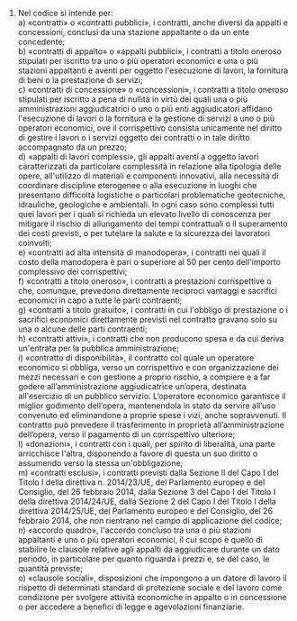 1. Nel codice si intende per:<br>a) «contratti» o «contratti pubblici», i contratti, anche diversi da appalti e concessioni, conclusi da una stazione appaltante o da un ente concedente;<br>b) «contratti di appalto» o «appalti pubblici», i contratti a titolo oneroso stipulati per iscritto tra uno o più operatori economici e una o più stazioni appaltanti e aventi per oggetto l'esecuzione di lavori, la fornitura di beni o la prestazione di servizi;<br>c) «contratti di concessione» o «concessioni», i contratti a titolo oneroso stipulati per iscritto a pena di nullità in virtù dei quali una o più amministrazioni aggiudicatrici o uno o più enti aggiudicatori affidano l'esecuzione di lavori o la fornitura e la gestione di servizi a uno o più operatori economici, ove il corrispettivo consista unicamente nel diritto di gestire i lavori o i servizi oggetto dei contratti o in tale diritto accompagnato da un prezzo;<br>d) «appalti di lavori complessi», gli appalti aventi a oggetto lavori caratterizzati da particolare complessità in relazione alla tipologia delle opere, all'utilizzo di materiali e  componenti innovativi, alla necessità di coordinare discipline eterogenee o alla esecuzione in luoghi che presentano difficoltà logistiche o particolari problematiche geotecniche, idrauliche, geologiche e ambientali. In ogni caso sono complessi tutti quei lavori per i quali si richieda un elevato livello di conoscenza per mitigare il rischio di allungamento dei tempi contrattuali o il superamento dei costi previsti, o per tutelare la salute e la sicurezza dei lavoratori coinvolti;<br>e) «contratti ad alta intensità di manodopera», i contratti nei quali il costo della manodopera è pari o superiore al 50 per cento dell'importo complessivo dei corrispettivi;<br>f) «contratti a titolo oneroso», i contratti a prestazioni corrispettive o che, comunque, prevedono direttamente reciproci vantaggi e sacrifici economici in capo a tutte le parti contraenti;<br>g) «contratti a titolo gratuito», i contratti in cui l'obbligo di prestazione o i sacrifici economici direttamente previsti nel contratto gravano solo su una o alcune delle parti contraenti;<br>h) «contratti attivi», i contratti che non producono spesa e da cui deriva un'entrata per la pubblica amministrazione;<br>i) «contratto di disponibilità», il contratto col quale un operatore economico si obbliga, verso un corrispettivo e con organizzazione dei mezzi necessari e con gestione a proprio rischio, a compiere e a far godere all’amministrazione aggiudicatrice un’opera, destinata all'esercizio di un pubblico servizio. L’operatore economico garantisce il miglior godimento dell’opera, mantenendola in stato da servire all’uso convenuto ed eliminandone a proprie spese i vizi, anche sopravvenuti. Il contratto può prevedere il trasferimento in proprietà all’amministrazione dell’opera, verso il pagamento di un corrispettivo ulteriore;<br>l) «donazioni», i contratti con i quali, per spirito di liberalità, una parte arricchisce l'altra, disponendo a favore di questa un suo diritto o assumendo verso la stessa un'obbligazione;<br>m) «contratti esclusi», i contratti previsti dalla Sezione II del Capo I del Titolo I della direttiva n. 2014/23/UE, del Parlamento europeo e del Consiglio, del 26 febbraio 2014, dalla Sezione 3 del Capo I del Titolo I della direttiva 2014/24/UE, dalla Sezione 2 del Capo I del Titolo I della direttiva 2014/25/UE, del Parlamento europeo e del Consiglio, del 26 febbraio 2014, che non rientrano nel campo di applicazione del codice;<br>n) «accordo quadro», l'accordo concluso tra una o più stazioni appaltanti e uno o più operatori economici, il cui scopo è quello di stabilire le clausole relative agli appalti da aggiudicare durante un dato periodo, in particolare per quanto riguarda i prezzi e, se del caso, le quantità previste;<br>o) «clausole sociali», disposizioni che impongono a un datore di lavoro il rispetto di determinati standard di protezione sociale e del lavoro come condizione per svolgere attività economiche in appalto o in concessione o per accedere a benefici di legge e agevolazioni finanziarie.